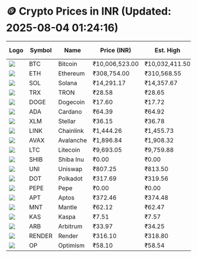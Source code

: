 # 🪙 Crypto Prices in INR (Updated: 2025-08-04 01:24:16)

| Logo | Symbol | Name       | Price (INR) | Est. High | Est. Low | Gross Profit | Fees | Net Profit | ROI % |
|------|--------|------------|-------------|-----------|----------|---------------|------|-------------|--------|
| ![](https://coin-images.coingecko.com/coins/images/1/large/bitcoin.png?1696501400) | BTC    | Bitcoin    | ₹10,006,523.00 | ₹10,032,411.50 | ₹9,980,634.50 | ₹518.77 | ₹200.00 | ₹318.77 | 0.32% |
| ![](https://coin-images.coingecko.com/coins/images/279/large/ethereum.png?1696501628) | ETH    | Ethereum   | ₹308,754.00 | ₹310,568.55 | ₹306,939.45 | ₹1,182.35 | ₹200.00 | ₹982.35 | 0.98% |
| ![](https://coin-images.coingecko.com/coins/images/4128/large/solana.png?1718769756) | SOL    | Solana     | ₹14,291.17 | ₹14,357.67 | ₹14,224.67 | ₹934.99 | ₹200.00 | ₹734.99 | 0.73% |
| ![](https://coin-images.coingecko.com/coins/images/1094/large/tron-logo.png?1696502193) | TRX    | TRON       | ₹28.58 | ₹28.65 | ₹28.50 | ₹526.22 | ₹200.00 | ₹326.22 | 0.33% |
| ![](https://coin-images.coingecko.com/coins/images/5/large/dogecoin.png?1696501409) | DOGE   | Dogecoin   | ₹17.60 | ₹17.72 | ₹17.48 | ₹1,373.00 | ₹200.00 | ₹1,173.00 | 1.17% |
| ![](https://coin-images.coingecko.com/coins/images/975/large/cardano.png?1696502090) | ADA    | Cardano    | ₹64.39 | ₹64.92 | ₹63.87 | ₹1,644.09 | ₹200.00 | ₹1,444.09 | 1.44% |
| ![](https://coin-images.coingecko.com/coins/images/100/large/fmpFRHHQ_400x400.jpg?1735231350) | XLM    | Stellar    | ₹36.15 | ₹36.78 | ₹35.52 | ₹3,521.51 | ₹200.00 | ₹3,321.51 | 3.32% |
| ![](https://coin-images.coingecko.com/coins/images/877/large/chainlink-new-logo.png?1696502009) | LINK   | Chainlink  | ₹1,444.26 | ₹1,455.73 | ₹1,432.79 | ₹1,601.14 | ₹200.00 | ₹1,401.14 | 1.40% |
| ![](https://coin-images.coingecko.com/coins/images/12559/large/Avalanche_Circle_RedWhite_Trans.png?1696512369) | AVAX   | Avalanche  | ₹1,896.84 | ₹1,908.32 | ₹1,885.36 | ₹1,217.91 | ₹200.00 | ₹1,017.91 | 1.02% |
| ![](https://coin-images.coingecko.com/coins/images/2/large/litecoin.png?1696501400) | LTC    | Litecoin   | ₹9,693.05 | ₹9,759.88 | ₹9,626.22 | ₹1,388.58 | ₹200.00 | ₹1,188.58 | 1.19% |
| ![](https://coin-images.coingecko.com/coins/images/11939/large/shiba.png?1696511800) | SHIB   | Shiba Inu  | ₹0.00 | ₹0.00 | ₹0.00 | ₹1,252.53 | ₹200.00 | ₹1,052.53 | 1.05% |
| ![](https://coin-images.coingecko.com/coins/images/12504/large/uniswap-logo.png?1720676669) | UNI    | Uniswap    | ₹807.25 | ₹813.50 | ₹801.00 | ₹1,560.30 | ₹200.00 | ₹1,360.30 | 1.36% |
| ![](https://coin-images.coingecko.com/coins/images/12171/large/polkadot.png?1696512008) | DOT    | Polkadot   | ₹317.69 | ₹319.56 | ₹315.82 | ₹1,184.54 | ₹200.00 | ₹984.54 | 0.98% |
| ![](https://coin-images.coingecko.com/coins/images/29850/large/pepe-token.jpeg?1696528776) | PEPE   | Pepe       | ₹0.00 | ₹0.00 | ₹0.00 | ₹1,328.37 | ₹200.00 | ₹1,128.37 | 1.13% |
| ![](https://coin-images.coingecko.com/coins/images/26455/large/aptos_round.png?1696525528) | APT    | Aptos      | ₹372.46 | ₹374.48 | ₹370.44 | ₹1,092.49 | ₹200.00 | ₹892.49 | 0.89% |
| ![](https://coin-images.coingecko.com/coins/images/30980/large/Mantle-Logo-mark.png?1739213200) | MNT    | Mantle     | ₹62.12 | ₹62.47 | ₹61.77 | ₹1,136.49 | ₹200.00 | ₹936.49 | 0.94% |
| ![](https://coin-images.coingecko.com/coins/images/25751/large/kaspa-icon-exchanges.png?1696524837) | KAS    | Kaspa      | ₹7.51 | ₹7.57 | ₹7.45 | ₹1,570.15 | ₹200.00 | ₹1,370.15 | 1.37% |
| ![](https://coin-images.coingecko.com/coins/images/16547/large/arb.jpg?1721358242) | ARB    | Arbitrum   | ₹33.97 | ₹34.25 | ₹33.69 | ₹1,647.25 | ₹200.00 | ₹1,447.25 | 1.45% |
| ![](https://coin-images.coingecko.com/coins/images/11636/large/rndr.png?1696511529) | RENDER | Render     | ₹316.10 | ₹318.80 | ₹313.40 | ₹1,722.07 | ₹200.00 | ₹1,522.07 | 1.52% |
| ![](https://coin-images.coingecko.com/coins/images/25244/large/Optimism.png?1696524385) | OP     | Optimism   | ₹58.10 | ₹58.54 | ₹57.66 | ₹1,529.68 | ₹200.00 | ₹1,329.68 | 1.33% |
